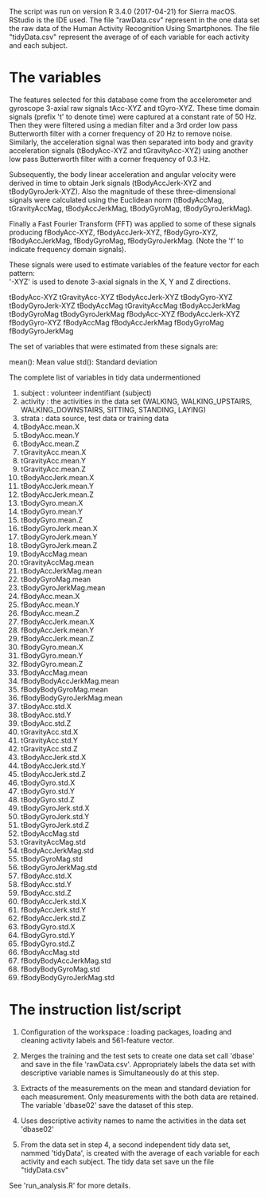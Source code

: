 
The script was run on version R 3.4.0 (2017-04-21) for Sierra macOS. RStudio is the IDE used. The file "rawData.csv" represent in the one data set the raw data of the Human Activity Recognition Using Smartphones. The file "tidyData.csv" represent the average of of each variable for each activity and each subject.

The variables
====================

The features selected for this database come from the accelerometer and gyroscope 3-axial raw signals tAcc-XYZ and tGyro-XYZ. These time domain signals (prefix 't' to denote time) were captured at a constant rate of 50 Hz. Then they were filtered using a median filter and a 3rd order low pass Butterworth filter with a corner frequency of 20 Hz to remove noise. Similarly, the acceleration signal was then separated into body and gravity acceleration signals (tBodyAcc-XYZ and tGravityAcc-XYZ) using another low pass Butterworth filter with a corner frequency of 0.3 Hz. 

Subsequently, the body linear acceleration and angular velocity were derived in time to obtain Jerk signals (tBodyAccJerk-XYZ and tBodyGyroJerk-XYZ). Also the magnitude of these three-dimensional signals were calculated using the Euclidean norm (tBodyAccMag, tGravityAccMag, tBodyAccJerkMag, tBodyGyroMag, tBodyGyroJerkMag). 

Finally a Fast Fourier Transform (FFT) was applied to some of these signals producing fBodyAcc-XYZ, fBodyAccJerk-XYZ, fBodyGyro-XYZ, fBodyAccJerkMag, fBodyGyroMag, fBodyGyroJerkMag. (Note the 'f' to indicate frequency domain signals). 

These signals were used to estimate variables of the feature vector for each pattern:  
'-XYZ' is used to denote 3-axial signals in the X, Y and Z directions.

tBodyAcc-XYZ
tGravityAcc-XYZ
tBodyAccJerk-XYZ
tBodyGyro-XYZ
tBodyGyroJerk-XYZ
tBodyAccMag
tGravityAccMag
tBodyAccJerkMag
tBodyGyroMag
tBodyGyroJerkMag
fBodyAcc-XYZ
fBodyAccJerk-XYZ
fBodyGyro-XYZ
fBodyAccMag
fBodyAccJerkMag
fBodyGyroMag
fBodyGyroJerkMag

The set of variables that were estimated from these signals are: 

mean(): Mean value
std(): Standard deviation

The complete list of variables in tidy data undermentioned

1. subject : volunteer indentifiant (subject)
2. activity : the activities in the data set (WALKING, WALKING_UPSTAIRS, WALKING_DOWNSTAIRS, SITTING, STANDING, LAYING)
3. strata : data source, test data or training data
4. tBodyAcc.mean.X
5. tBodyAcc.mean.Y
6. tBodyAcc.mean.Z
7. tGravityAcc.mean.X
8. tGravityAcc.mean.Y
9. tGravityAcc.mean.Z
10. tBodyAccJerk.mean.X
11. tBodyAccJerk.mean.Y
12. tBodyAccJerk.mean.Z
13. tBodyGyro.mean.X
14. tBodyGyro.mean.Y
15. tBodyGyro.mean.Z
16. tBodyGyroJerk.mean.X
17. tBodyGyroJerk.mean.Y
18. tBodyGyroJerk.mean.Z
19. tBodyAccMag.mean
20. tGravityAccMag.mean
21. tBodyAccJerkMag.mean
22. tBodyGyroMag.mean
23. tBodyGyroJerkMag.mean
24. fBodyAcc.mean.X
25. fBodyAcc.mean.Y
26. fBodyAcc.mean.Z
27. fBodyAccJerk.mean.X
28. fBodyAccJerk.mean.Y
29. fBodyAccJerk.mean.Z
30. fBodyGyro.mean.X
31. fBodyGyro.mean.Y
32. fBodyGyro.mean.Z
33. fBodyAccMag.mean
34. fBodyBodyAccJerkMag.mean
35. fBodyBodyGyroMag.mean
36. fBodyBodyGyroJerkMag.mean
37. tBodyAcc.std.X
38. tBodyAcc.std.Y
39. tBodyAcc.std.Z
40. tGravityAcc.std.X
41. tGravityAcc.std.Y
42. tGravityAcc.std.Z
43. tBodyAccJerk.std.X
44. tBodyAccJerk.std.Y
45. tBodyAccJerk.std.Z
46. tBodyGyro.std.X
47. tBodyGyro.std.Y
48. tBodyGyro.std.Z
49. tBodyGyroJerk.std.X
50. tBodyGyroJerk.std.Y
51. tBodyGyroJerk.std.Z
52. tBodyAccMag.std
53. tGravityAccMag.std
54. tBodyAccJerkMag.std
55. tBodyGyroMag.std
56. tBodyGyroJerkMag.std
57. fBodyAcc.std.X
58. fBodyAcc.std.Y
59. fBodyAcc.std.Z
60. fBodyAccJerk.std.X
61. fBodyAccJerk.std.Y
62. fBodyAccJerk.std.Z
63. fBodyGyro.std.X
64. fBodyGyro.std.Y
65. fBodyGyro.std.Z
66. fBodyAccMag.std
67. fBodyBodyAccJerkMag.std
68. fBodyBodyGyroMag.std
69. fBodyBodyGyroJerkMag.std

The instruction list/script
===============================

1. Configuration of the workspace : loading packages, loading and cleaning activity labels and 561-feature vector.

2. Merges the training and the test sets to create one data set call 'dbase' and save in the file 'rawData.csv'. Appropriately labels the data set with descriptive variable names is Simultaneously do at this step.

3. Extracts of the measurements on the mean and standard deviation for each 
measurement. Only measurements with the both data are retained. The variable 'dbase02' save the dataset of this step.

4. Uses descriptive activity names to name the activities in the data set 'dbase02'

5. From the data set in step 4,  a second independent tidy data set, nammed 'tidyData', is created with the average of each variable for each activity and each subject. The tidy data set save un the file "tidyData.csv"

See 'run_analysis.R' for more details.
